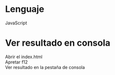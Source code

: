 # Lenguaje

JavaScript

# Ver resultado en consola 

Abrir el index.html <br>
Apretar f12 <br>
Ver resultado en la pestaña de consola
